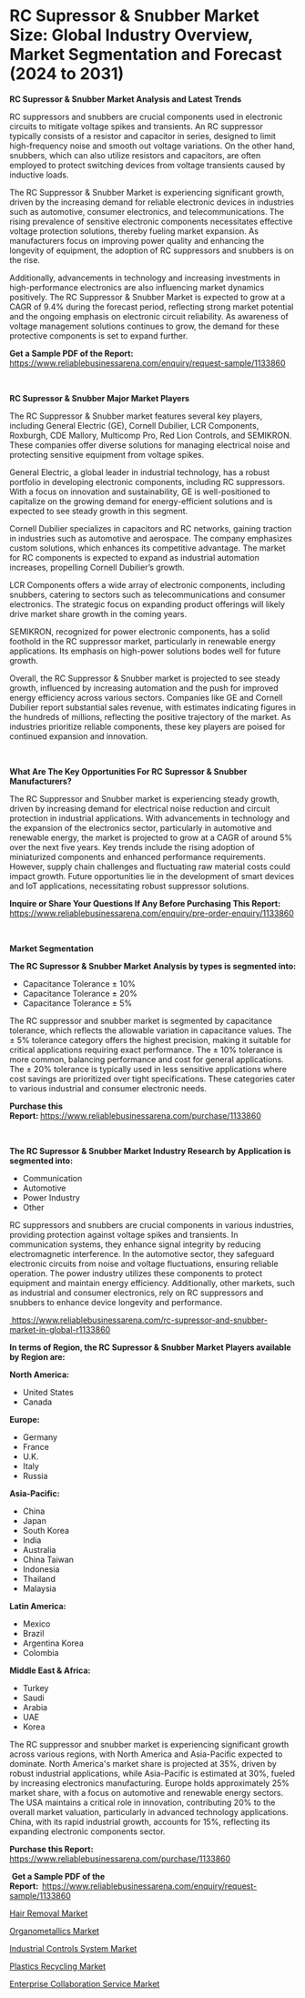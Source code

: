 <p><h1>RC Supressor & Snubber Market Size: Global Industry Overview, Market Segmentation and Forecast (2024 to 2031)</h1></p><p><strong>RC Supressor & Snubber Market Analysis and Latest Trends</strong></p>
<p><p>RC suppressors and snubbers are crucial components used in electronic circuits to mitigate voltage spikes and transients. An RC suppressor typically consists of a resistor and capacitor in series, designed to limit high-frequency noise and smooth out voltage variations. On the other hand, snubbers, which can also utilize resistors and capacitors, are often employed to protect switching devices from voltage transients caused by inductive loads.</p><p>The RC Suppressor & Snubber Market is experiencing significant growth, driven by the increasing demand for reliable electronic devices in industries such as automotive, consumer electronics, and telecommunications. The rising prevalence of sensitive electronic components necessitates effective voltage protection solutions, thereby fueling market expansion. As manufacturers focus on improving power quality and enhancing the longevity of equipment, the adoption of RC suppressors and snubbers is on the rise.</p><p>Additionally, advancements in technology and increasing investments in high-performance electronics are also influencing market dynamics positively. The RC Suppressor & Snubber Market is expected to grow at a CAGR of 9.4% during the forecast period, reflecting strong market potential and the ongoing emphasis on electronic circuit reliability. As awareness of voltage management solutions continues to grow, the demand for these protective components is set to expand further.</p></p>
<p><strong>Get a Sample PDF of the Report:&nbsp;</strong> <a href="https://www.reliablebusinessarena.com/enquiry/request-sample/1133860?utm_campaign=1332&utm_medium=2&utm_source=Github&utm_content=ia&utm_term=08102024&utm_id=rc-supressor-snubber">https://www.reliablebusinessarena.com/enquiry/request-sample/1133860</a></p>
<p>&nbsp;</p>
<p><strong>RC Supressor & Snubber Major Market Players</strong></p>
<p><p>The RC Suppressor & Snubber market features several key players, including General Electric (GE), Cornell Dubilier, LCR Components, Roxburgh, CDE Mallory, Multicomp Pro, Red Lion Controls, and SEMIKRON. These companies offer diverse solutions for managing electrical noise and protecting sensitive equipment from voltage spikes.</p><p>General Electric, a global leader in industrial technology, has a robust portfolio in developing electronic components, including RC suppressors. With a focus on innovation and sustainability, GE is well-positioned to capitalize on the growing demand for energy-efficient solutions and is expected to see steady growth in this segment.</p><p>Cornell Dubilier specializes in capacitors and RC networks, gaining traction in industries such as automotive and aerospace. The company emphasizes custom solutions, which enhances its competitive advantage. The market for RC components is expected to expand as industrial automation increases, propelling Cornell Dubilier’s growth.</p><p>LCR Components offers a wide array of electronic components, including snubbers, catering to sectors such as telecommunications and consumer electronics. The strategic focus on expanding product offerings will likely drive market share growth in the coming years.</p><p>SEMIKRON, recognized for power electronic components, has a solid foothold in the RC suppressor market, particularly in renewable energy applications. Its emphasis on high-power solutions bodes well for future growth.</p><p>Overall, the RC Suppressor & Snubber market is projected to see steady growth, influenced by increasing automation and the push for improved energy efficiency across various sectors. Companies like GE and Cornell Dubilier report substantial sales revenue, with estimates indicating figures in the hundreds of millions, reflecting the positive trajectory of the market. As industries prioritize reliable components, these key players are poised for continued expansion and innovation.</p></p>
<p>&nbsp;</p>
<p><strong>What Are The Key Opportunities For RC Supressor & Snubber Manufacturers?</strong></p>
<p><p>The RC Suppressor and Snubber market is experiencing steady growth, driven by increasing demand for electrical noise reduction and circuit protection in industrial applications. With advancements in technology and the expansion of the electronics sector, particularly in automotive and renewable energy, the market is projected to grow at a CAGR of around 5% over the next five years. Key trends include the rising adoption of miniaturized components and enhanced performance requirements. However, supply chain challenges and fluctuating raw material costs could impact growth. Future opportunities lie in the development of smart devices and IoT applications, necessitating robust suppressor solutions.</p></p>
<p><strong>Inquire or Share Your Questions If Any Before Purchasing This Report:</strong> <a href="https://www.reliablebusinessarena.com/enquiry/pre-order-enquiry/1133860?utm_campaign=1332&utm_medium=2&utm_source=Github&utm_content=ia&utm_term=08102024&utm_id=rc-supressor-snubber">https://www.reliablebusinessarena.com/enquiry/pre-order-enquiry/1133860</a></p>
<p>&nbsp;</p>
<p><strong>Market Segmentation</strong></p>
<p><strong>The RC Supressor & Snubber Market Analysis by types is segmented into:</strong></p>
<p><ul><li>Capacitance Tolerance ± 10%</li><li>Capacitance Tolerance ± 20%</li><li>Capacitance Tolerance ± 5%</li></ul></p>
<p><p>The RC suppressor and snubber market is segmented by capacitance tolerance, which reflects the allowable variation in capacitance values. The ± 5% tolerance category offers the highest precision, making it suitable for critical applications requiring exact performance. The ± 10% tolerance is more common, balancing performance and cost for general applications. The ± 20% tolerance is typically used in less sensitive applications where cost savings are prioritized over tight specifications. These categories cater to various industrial and consumer electronic needs.</p></p>
<p><strong>Purchase this Report:&nbsp;</strong><a href="https://www.reliablebusinessarena.com/purchase/1133860?utm_campaign=1332&utm_medium=2&utm_source=Github&utm_content=ia&utm_term=08102024&utm_id=rc-supressor-snubber">https://www.reliablebusinessarena.com/purchase/1133860</a></p>
<p>&nbsp;</p>
<p><strong>The RC Supressor & Snubber Market Industry Research by Application is segmented into:</strong></p>
<p><ul><li>Communication</li><li>Automotive</li><li>Power Industry</li><li>Other</li></ul></p>
<p><p>RC suppressors and snubbers are crucial components in various industries, providing protection against voltage spikes and transients. In communication systems, they enhance signal integrity by reducing electromagnetic interference. In the automotive sector, they safeguard electronic circuits from noise and voltage fluctuations, ensuring reliable operation. The power industry utilizes these components to protect equipment and maintain energy efficiency. Additionally, other markets, such as industrial and consumer electronics, rely on RC suppressors and snubbers to enhance device longevity and performance.</p></p>
<p><a href="https://www.reliablebusinessarena.com/rc-supressor-and-snubber-market-in-global-r1133860?utm_campaign=1332&utm_medium=2&utm_source=Github&utm_content=ia&utm_term=08102024&utm_id=rc-supressor-snubber">&nbsp;https://www.reliablebusinessarena.com/rc-supressor-and-snubber-market-in-global-r1133860</a></p>
<p><strong>In terms of Region, the RC Supressor & Snubber Market Players available by Region are:</strong></p>
<p>
    <p> <strong> North America: </strong>
        <ul>
            <li>United States</li>
            <li>Canada</li>
        </ul>
        </p> 
    <p> <strong> Europe: </strong>
        <ul>
            <li>Germany</li>
            <li>France</li>
            <li>U.K.</li>
            <li>Italy</li>
            <li>Russia</li>
        </ul>
        </p> 
    <p> <strong> Asia-Pacific: </strong>
        <ul>
            <li>China</li>
            <li>Japan</li>
            <li>South Korea</li>
            <li>India</li>
            <li>Australia</li>
            <li>China Taiwan</li>
            <li>Indonesia</li>
            <li>Thailand</li>
            <li>Malaysia</li>
        </ul>
        </p> 
    <p> <strong> Latin America: </strong>
        <ul>
            <li>Mexico</li>
            <li>Brazil</li>
            <li>Argentina Korea</li>
            <li>Colombia</li>
        </ul>
        </p> 
    <p> <strong> Middle East & Africa: </strong>
        <ul>
            <li>Turkey</li>
            <li>Saudi</li>
            <li>Arabia</li>
            <li>UAE</li>
            <li>Korea</li>
        </ul>
    </p>
    </p>
<p><p>The RC suppressor and snubber market is experiencing significant growth across various regions, with North America and Asia-Pacific expected to dominate. North America's market share is projected at 35%, driven by robust industrial applications, while Asia-Pacific is estimated at 30%, fueled by increasing electronics manufacturing. Europe holds approximately 25% market share, with a focus on automotive and renewable energy sectors. The USA maintains a critical role in innovation, contributing 20% to the overall market valuation, particularly in advanced technology applications. China, with its rapid industrial growth, accounts for 15%, reflecting its expanding electronic components sector.</p></p>
<p><strong>Purchase this Report: </strong><a href="https://www.reliablebusinessarena.com/purchase/1133860?utm_campaign=1332&utm_medium=2&utm_source=Github&utm_content=ia&utm_term=08102024&utm_id=rc-supressor-snubber">https://www.reliablebusinessarena.com/purchase/1133860</a></p>
<p>&nbsp;<strong>Get a Sample PDF of the Report:&nbsp;&nbsp;</strong><a href="https://www.reliablebusinessarena.com/enquiry/request-sample/1133860?utm_campaign=1332&utm_medium=2&utm_source=Github&utm_content=ia&utm_term=08102024&utm_id=rc-supressor-snubber">https://www.reliablebusinessarena.com/enquiry/request-sample/1133860</a></p>
<p><strong></strong></p>
<p><p><a href="https://www.linkedin.com/pulse/hair-removal-market-global-insights-sales-trends-2024-2031-riucf?utm_campaign=1332&utm_medium=2&utm_source=Github&utm_content=ia&utm_term=08102024&utm_id=rc-supressor-snubber">Hair Removal Market</a></p><p><a href="https://www.linkedin.com/pulse/global-organometallics-market-opportunities-challenges2024-bxvrc?utm_campaign=1332&utm_medium=2&utm_source=Github&utm_content=ia&utm_term=08102024&utm_id=rc-supressor-snubber">Organometallics Market</a></p><p><a href="https://www.linkedin.com/pulse/industrial-controls-system-market-trends-insights-type-application-ojxvf?utm_campaign=1332&utm_medium=2&utm_source=Github&utm_content=ia&utm_term=08102024&utm_id=rc-supressor-snubber">Industrial Controls System Market</a></p><p><a href="https://www.linkedin.com/pulse/plastics-recycling-market-forecasts-trends-impact-analysis-itvpf?utm_campaign=1332&utm_medium=2&utm_source=Github&utm_content=ia&utm_term=08102024&utm_id=rc-supressor-snubber">Plastics Recycling Market</a></p><p><a href="https://www.linkedin.com/pulse/enterprise-collaboration-service-market-global-regional-ykggf?utm_campaign=1332&utm_medium=2&utm_source=Github&utm_content=ia&utm_term=08102024&utm_id=rc-supressor-snubber">Enterprise Collaboration Service Market</a></p></p>